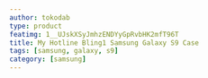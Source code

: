 ```yaml
---
author: tokodab
type: product
featimg: 1__UJskXSyJmhzENDYyGpRvbHK2mfT96T
title: My Hotline Bling1 Samsung Galaxy S9 Case
tags: [samsung, galaxy, s9]
category: [samsung]
---
```

